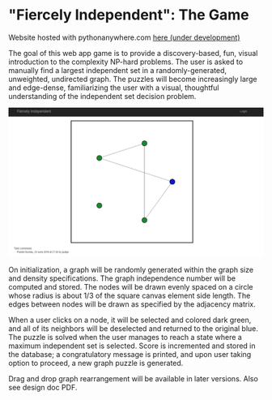 # "Fiercely Independent": The Game

Website hosted with pythonanywhere.com [here (under development)](http://jjudge.pythonanywhere.com/)  

The goal of this web app game is to provide a discovery-based, fun, visual introduction to the complexity NP-hard problems. The user is asked to manually find a largest independent set in a randomly-generated, unweighted, undirected graph. The puzzles will become increasingly large and edge-dense, familiarizing the user with a visual, thoughtful understanding of the independent set decision problem. 

![Prototype demo image.](fierceIndpDemo.png)

On initialization, a graph will be randomly generated within the graph size and density specifications. The graph independence number will be computed and stored. The nodes will be drawn evenly spaced on a circle whose radius is about 1/3
of the square canvas element side length. The edges between nodes will be drawn as specified by the adjacency matrix.

When a user clicks on a node, it will be selected and colored dark green, and all of its neighbors will be deselected and returned to the original blue. The puzzle is solved when the user manages to reach a state where a maximum independent set is selected. Score is incremented and stored in the database; a congratulatory message is printed, and upon user taking option to proceed, a new graph puzzle is generated.

Drag and drop graph rearrangement will be available in later versions. Also see design doc PDF.


